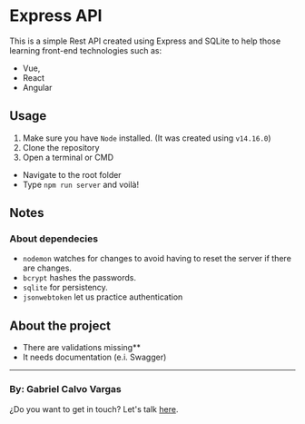 
# Express API

This is a simple Rest API created using Express and SQLite to help those learning front-end technologies such as:
 - Vue, 
 - React
 - Angular

## Usage

1. Make sure you have `Node` installed. (It was created using `v14.16.0`)
2. Clone the repository
3. Open a terminal or CMD
  - Navigate to the root folder
  - Type `npm run server` and voilà!


## Notes
### About dependecies
- `nodemon` watches for changes to avoid having to reset the server if there are changes.
- `bcrypt` hashes the passwords.
- `sqlite` for persistency.
- `jsonwebtoken` let us practice authentication

## About the project
- There are validations missing**
- It needs documentation (e.i. Swagger)
___

### By: Gabriel Calvo Vargas

¿Do you want to get in touch? Let's talk [here](https://www.linkedin.com/in/gcalvoCR/). 
